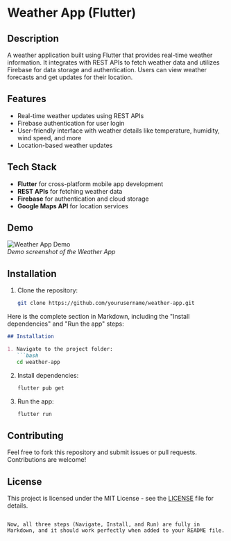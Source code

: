 # Weather App (Flutter)

## Description
A weather application built using Flutter that provides real-time weather information. It integrates with REST APIs to fetch weather data and utilizes Firebase for data storage and authentication. Users can view weather forecasts and get updates for their location.

## Features
- Real-time weather updates using REST APIs
- Firebase authentication for user login
- User-friendly interface with weather details like temperature, humidity, wind speed, and more
- Location-based weather updates

## Tech Stack
- **Flutter** for cross-platform mobile app development
- **REST APIs** for fetching weather data
- **Firebase** for authentication and cloud storage
- **Google Maps API** for location services

## Demo
![Weather App Demo](https://via.placeholder.com/500x300.png)  
*Demo screenshot of the Weather App*

## Installation

1. Clone the repository:
   ```bash
   git clone https://github.com/yourusername/weather-app.git

Here is the complete section in Markdown, including the "Install dependencies" and "Run the app" steps:

```markdown
## Installation

1. Navigate to the project folder:
   ```bash
   cd weather-app
   ```

2. Install dependencies:
   ```bash
   flutter pub get
   ```

3. Run the app:
   ```bash
   flutter run
   ```

## Contributing
Feel free to fork this repository and submit issues or pull requests. Contributions are welcome!

## License
This project is licensed under the MIT License - see the [LICENSE](LICENSE) file for details.
```

Now, all three steps (Navigate, Install, and Run) are fully in Markdown, and it should work perfectly when added to your README file.